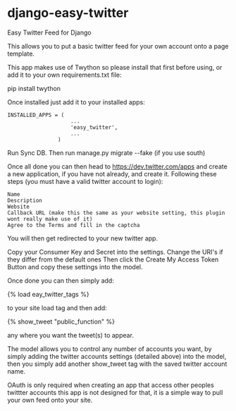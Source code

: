 django-easy-twitter
===================

Easy Twitter Feed for Django

This allows you to put a basic twitter feed for your own account onto a page template.

This app makes use of Twython so please install that first before using, or add it to your own requirements.txt file:
  
  pip install twython
  
Once installed just add it to your installed apps:

	INSTALLED_APPS = (
						...
						'easy_twitter',
						...
					)

Run Sync DB.
Then run manage.py migrate --fake (if you use south)

Once all done you can then head to https://dev.twitter.com/apps and create a new application, if you have not already, 
and create it. Following these steps (you must have a valid twitter account to login):

	Name
	Description
	Website
	Callback URL (make this the same as your website setting, this plugin wont really make use of it)
	Agree to the Terms and fill in the captcha

You will then get redirected to your new twitter app.

Copy your Consumer Key and Secret into the settings.
Change the URI's if they differ from the default ones
Then click the Create My Access Token Button and copy these settings into the model.

Once done you can then simply add:

{% load eay_twitter_tags %}

to your site load tag and then add:

{% show_tweet "public_function" %}

any where you want the tweet(s) to appear.

The model allows you to control any number of accounts you want, by simply adding the twitter accounts settings (detailed above) into the model, 
then you simply add another show_tweet tag with the saved twitter account name.

OAuth is only required when creating an app that access other peoples twittter accounts this app is not designed for that, it is 
a simple way to pull your own feed onto your site.
